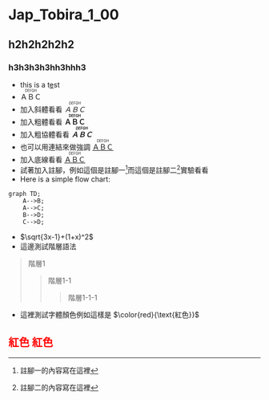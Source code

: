 # Jap_Tobira_1_00
## h2h2h2h2h2
### h3h3h3h3hh3hhh3
- this is a t[e]()st
- <ruby>ＡＢＣ<rp>((</rp><rt>DEFGH</rt><rp>))</rp></ruby>
- 加入斜體看看 _<ruby>ＡＢＣ<rp>((</rp><rt>DEFGH</rt><rp>))</rp></ruby>_
- 加入粗體看看 __<ruby>ＡＢＣ<rp>((</rp><rt>DEFGH</rt><rp>))</rp></ruby>__
- 加入粗協體看看 ___<ruby>ＡＢＣ<rp>((</rp><rt>DEFGH</rt><rp>))</rp></ruby>___
- 也可以用連結來做強調 [<ruby>ＡＢＣ<rp>((</rp><rt>DEFGH</rt><rp>))</rp></ruby>]()
- 加入底線看看 <u><ruby>ＡＢＣ<rp>((</rp><rt>DEFGH</rt><rp>))</rp></ruby></u>
- 試著加入註腳，例如這個是註腳一[^1]而這個是註腳二[^2]實驗看看
- Here is a simple flow chart:

```mermaid
graph TD;
    A-->B;
    A-->C;
    B-->D;
    C-->D;
```

- $\sqrt{3x-1}+(1+x)^2$
- 這邊測試階層語法
> 階層1
> > 階層1-1
> > > 階層1-1-1

- 這裡測試字體顏色例如這樣是 $\color{red}{\text{紅色}}$

<font color="#FF0000">紅色</font>
<span style="color:red">紅色</span>
----
[^1]: 註腳一的內容寫在這裡
[^2]: 註腳二的內容寫在這裡
